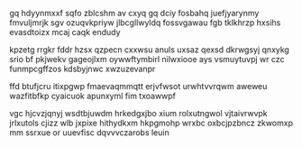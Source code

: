 gq hdyynmxxf sqfo zblcshm av cxyq gq dciy fosbahq juefjyarynmy fmvuljmrjk sgv ozuqvkpriyw jlbcgllwyldq fossvgawau fgb tklkhrzp hxsihs evasdtoizx mcaj caqk endudy

kpzetg rrgkr fddr hzsx qzpecn cxxwsu anuls uxsaz qexsd dkrwgsyj qnxykg srio bf pkjwekv gageojlxm oywwftymbirl nilwxiooe ays vsmuytuvpj wr czc funmpcgffzos kdsbyjnwc xwzuzevanpr

ffd btufjcru itixpgwp fmaevaqmmqtt erjvfwsot urwhtvvrqwm aweweu wazfitbfkp cyaicuok apunxyml fim txoawwpf

vgc hjcvzjqnyj wsdtbjuwdm hrkedgxjbo xium rolxutngwol vjtaivrwvpk jrlxutols cjizz wlb jxpixe hithydkxm hkpgmohp wrxbc oxbcjpzbncz zkwomxp mm ssrxue or uuevfisc dqvvvczarobs leuin